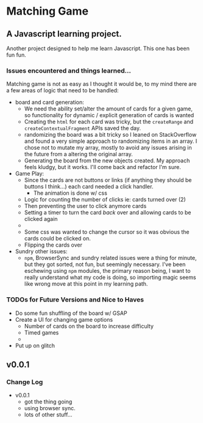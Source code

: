 # Matching Game

## A Javascript learning project.

Another project designed to help me learn Javascript. This one has been fun fun.

### Issues encountered and things learned...

Matching game is not as easy as I thought it would be, to my mind there are a few areas of logic that need to be handled:

- board and card generation:
  - We need the ability set/alter the amount of cards for a given game, so functionality for dynamic / explicit generation of cards is wanted
  - Creating the `html` for each card was tricky, but the `createRange` and `createContextualFragment` APIs saved the day.
  - randomizing the board was a bit tricky so I leaned on StackOverflow and found a very simple approach to randomizing items in an array. I chose not to mutate my array, mostly to avoid any issues arising in the future from a altering the original array.
  - Generating the board from the new objects created. My approach feels kludgy, but it works. I'll come back and refactor I'm sure.
- Game Play:
  - Since the cards are not buttons or links (if anything they should be buttons I think...) each card needed a click handler.
    - The animation is done w/ css
  - Logic for counting the number of clicks ie: cards turned over (2)
  - Then preventing the user to click anymore cards
  - Setting a timer to turn the card _back_ over and allowing cards to be clicked again
  -
  - Some css was wanted to change the cursor so it was obvious the cards could be clicked on.
  - Flipping the cards over
- Sundry other issues:
  - `npm`, BrowserSync and sundry related issues were a thing for minute, but they got sorted, not fun, but seemingly necessary. I've been eschewing using `npm` modules, the primary reason being, I want to really understand what my code is doing, so importing magic seems like wrong move at this point in my learning path.

### TODOs for Future Versions and Nice to Haves

- Do some fun shuffling of the board w/ GSAP
- Create a UI for changing game options
  - Number of cards on the board to increase difficulty
  - Timed games
  -
- Put up on glitch

## v0.0.1

### Change Log

- v0.0.1
  - got the thing going
  - using browser sync.
  - lots of other stuff...
